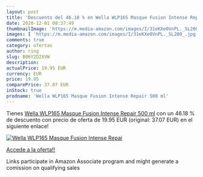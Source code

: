 ```yaml
---
layout: post
title: 'Descuento del 46.18 % en Wella WLP165 Masque Fusion Intense Repai'
date: 2020-12-01 08:37:49
thumbnailImage: 'https://m.media-amazon.com/images/I/31eKXe0VnPL._SL200_.jpg'
images: [ 'https://m.media-amazon.com/images/I/31eKXe0VnPL._SL200_.jpg' ]
comments: true
category: ofertas
author: ring
slug: B06Y2D2XVW
description:
actualPrice: 19.95 EUR
currency: EUR
price: 19.95
comparePrice: 37.07 EUR
inStock: true
prodname: 'Wella WLP165 Masque Fusion Intense Repair 500 ml'
---
```


Tienes [Wella WLP165 Masque Fusion Intense Repair 500 ml](https://www.amazon.fr/dp/B06Y2D2XVW/?tag=tolees0d-21) con un 46.18 % de descuento con precio de oferta de 19.95 EUR (original: 37.07 EUR) en el siguiente enlace!

[![Wella WLP165 Masque Fusion Intense Repai](https://m.media-amazon.com/images/I/31eKXe0VnPL._SL200_.jpg)](https://www.amazon.fr/dp/B06Y2D2XVW/?tag=tolees0d-21)

[Accede a la oferta!!](https://www.amazon.fr/dp/B06Y2D2XVW/?tag=tolees0d-21)

Links participate in Amazon Associate program and might generate a comission on qualifying sales


